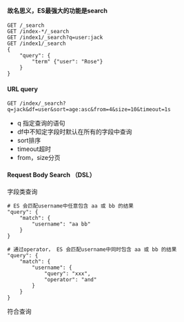#### 故名思义，ES最强大的功能是search

```
GET /_search
GET /index-*/_search
GET /index1/_search?q=user:jack
GET /index1/_search
{
	"query": {
		"term" {"user": "Rose"}
	}
}
```



#### URL query

`GET /index/_search?q=jack&df=user&sort=age:asc&from=4&size=10&timeout=1s`

- q 指定查询的语句
- df中不知定字段时默认在所有的字段中查询
- sort排序
- timeout超时
- from，size分页

#### Request Body Search （DSL）

字段类查询

```
# ES 会匹配username中任意包含 aa 或 bb 的结果
"query": {
	"match": {
		"username": "aa bb"
	}
}

# 通过operator， ES 会匹配username中同时包含 aa 或 bb 的结果
"query": {
	"match": {
		"username": {
			"query": "xxx",
			"operator": "and"
		}
	}
}
```



符合查询

